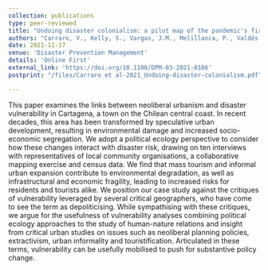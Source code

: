 ```yaml
---
collection: publications
type: peer-reviewed
title: "Undoing disaster colonialism: a pilot map of the pandemic's first wave in the Mapuche territories of Southern Chile"
authors: "Carraro, V., Kelly, S., Vargas, J.M., Melillanca, P., Valdés-Negroni, J.M."
date: 2021-11-17
venue: 'Disaster Prevention Management'
details: 'Online First'
external_link: 'https://doi.org/10.1108/DPM-03-2021-0106'
postprint: "/files/Carraro et al-2021_Undoing-disaster-colonialism.pdf"

---
```


This paper examines the links between neoliberal urbanism and disaster vulnerability in Cartagena, a town on the Chilean central coast. In recent decades, this area has been transformed by speculative urban development, resulting in environmental damage and increased socio-economic segregation. We adopt a political ecology perspective to consider how these changes interact with disaster risk, drawing on ten interviews with representatives of local community organisations, a collaborative mapping exercise and census data. We find that mass tourism and informal urban expansion contribute to environmental degradation, as well as infrastructural and economic fragility, leading to increased risks for residents and tourists alike. We position our case study against the critiques of vulnerability leveraged by several critical geographers, who have come to see the term as depoliticising. While sympathising with these critiques, we argue for the usefulness of vulnerability analyses combining political ecology approaches to the study of human-nature relations and insight from critical urban studies on issues such as neoliberal planning policies, extractivism, urban informality and touristification. Articulated in these terms, vulnerability can be usefully mobilised to push for substantive policy change.